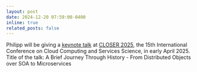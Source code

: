 ```yaml
---
layout: post
date: 2024-12-20 07:59:00-0400
inline: true
related_posts: false
---
```


Philipp will be giving a <a href="https://closer.scitevents.org/KeynoteSpeakers.aspx#3">keynote talk</a> at <a href="https://closer.scitevents.org">CLOSER 2025</a>, the 15th International Conference on Cloud Computing and Services Science, in early April 2025.
Title of the talk: A Brief Journey Through History - From Distributed Objects over SOA to Microservices